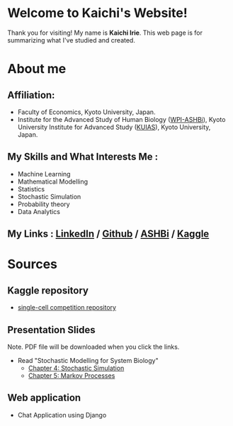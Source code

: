 # Welcome to Kaichi's Website!
 Thank you for visiting! My name is **Kaichi Irie**. This web page is for summarizing what I've studied and created.
# About me
## Affiliation:
* Faculty of Economics, Kyoto University, Japan.
* Institute for the Advanced Study of Human Biology ([WPI-ASHBi](https://ashbi.kyoto-u.ac.jp/)), Kyoto University Institute for Advanced Study ([KUIAS](https://kuias.kyoto-u.ac.jp/e/)), Kyoto University, Japan.


## My Skills and What Interests Me :
* Machine Learning
* Mathematical Modelling
* Statistics
* Stochastic Simulation
* Probability theory
* Data Analytics


## My Links : [LinkedIn](https://www.linkedin.com/in/%E6%B5%B7%E5%9C%B0-%E5%85%A5%E6%B1%9F-ab397a259/) / [Github](https://github.com/Kaichi-Irie) / [ASHBi](https://sites.google.com/site/seirin711lee/home) / [Kaggle](https://www.kaggle.com/garudakai)


# Sources
## Kaggle repository
* [single-cell competition repository](https://github.com/Kaichi-Irie/single-cell-competition)

## Presentation Slides
Note. PDF file will be downloaded when you click the links.
* Read "Stochastic Modelling for System Biology"
    * [Chapter 4: Stochastic Simulation](presentation-slides/20221219-b-seminar/20230120-b-seminar-slides-Irie.pdf)
    * [Chapter 5: Markov Processes](presentation-slides/20230120-b-seminar/20230120-b-seminar-slides-Irie.pdf)


## Web application
* Chat Application using Django


[](https://github.com/AkaDeMiA-Kyoto/intern_chat_app/tree/Kaichi-Irie)

